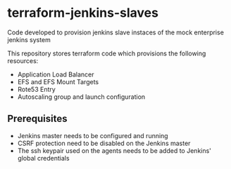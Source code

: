 # terraform-jenkins-slaves

Code developed to provision jenkins slave instaces of the mock enterprise jenkins system

This repository stores terraform code which provisions the following resources:

- Application Load Balancer
- EFS and EFS Mount Targets
- Rote53 Entry
- Autoscaling group and launch configuration

## Prerequisites

- Jenkins master needs to be configured and running
- CSRF protection need to be disabled on the Jenkins master
- The ssh keypair used on the agents needs to be added to Jenkins' global credentials
